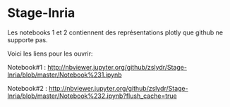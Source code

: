 # Stage-Inria

Les notebooks 1 et 2 contiennent des représentations plotly que github ne supporte pas.

Voici les liens pour les ouvrir:

Notebook#1 : http://nbviewer.jupyter.org/github/zslydr/Stage-Inria/blob/master/Notebook%231.ipynb

Notebook#2 : http://nbviewer.jupyter.org/github/zslydr/Stage-Inria/blob/master/Notebook%232.ipynb?flush_cache=true

